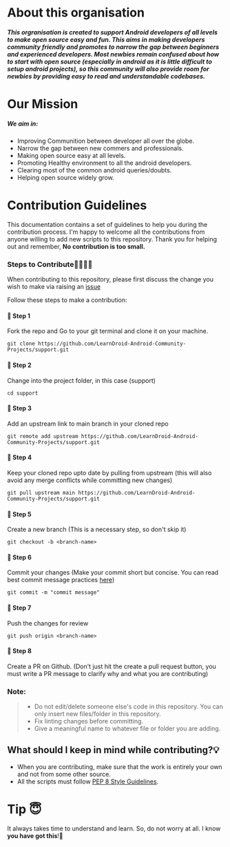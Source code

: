 # About this organisation

##### This orgranisation is created to support Android developers of all levels to make open source easy and fun. This aims in  making developers community friendly and promotes to narrow the gap between beginners and experienced developers. Most newbies remain confused about how to start with open source (especially in android as it is little difficult to setup android projects), so this community will also provide room for newbies by providing easy to read and understandable codebases.

# Our Mission 

##### We aim in: 
- Improving Communition between developer all over the globe.
- Narrow the gap between new commers and professionals.
- Making open source easy at all levels. 
- Promoting Healthy environment to all the android developers.
- Clearing most of the common android queries/doubts.
- Helping open source widely grow.

# Contribution Guidelines

This documentation contains a set of guidelines to help you during the contribution process. 
I'm happy to welcome all the contributions from anyone willing to add new scripts to this repository. Thank you for helping out and remember,
**No contribution is too small.**

### Steps to Contribute👩‍💻👨‍💻

When contributing to this repository, please first discuss the change you wish to make via raising an <a href="">issue</a>

Follow these steps to make a contribution:


#### 📌 Step 1
Fork the repo and Go to your git terminal and clone it on your machine.
```
git clone https://github.com/LearnDroid-Android-Community-Projects/support.git
```

#### 📌 Step 2
Change into the project folder, in this case (support)
```
cd support
```

#### 📌 Step 3
Add an upstream link to main branch in your cloned repo
```
git remote add upstream https://github.com/LearnDroid-Android-Community-Projects/support.git
```

#### 📌 Step 4
Keep your cloned repo upto date by pulling from upstream (this will also avoid any merge conflicts while committing new changes)
```
git pull upstream main https://github.com/LearnDroid-Android-Community-Projects/support.git
```

#### 📌 Step 5
Create a new branch (This is a necessary step, so don't skip it)
```
git checkout -b <branch-name>
```

#### 📌 Step 6
Commit your changes (Make your commit short but concise. You can read best commit message practices <a href="https://www.conventionalcommits.org/en/v1.0.0/">here</a>)
```
git commit -m "commit message"
```

#### 📌 Step 7
Push the changes for review 
```
git push origin <branch-name>
```

#### 📌 Step 8
Create a PR on Github. (Don't just hit the create a pull request button, you must write a PR message to clarify why and what you are contributing)

### Note:

> - Do not edit/delete someone else's code in this repository. You can only insert new files/folder in this repository.
> - Fix linting changes before committing.  
> - Give a meaningful name to whatever file or folder you are adding.

## What should I keep in mind while contributing?💡
- When you are contributing, make sure that the work is entirely your own and not from some other source.
- All the scripts must follow [PEP 8 Style Guidelines](https://www.python.org/dev/peps/pep-0008/).

# Tip 😇
It always takes time to understand and learn. So, do not worry at all. I know **you have got this**!💪
